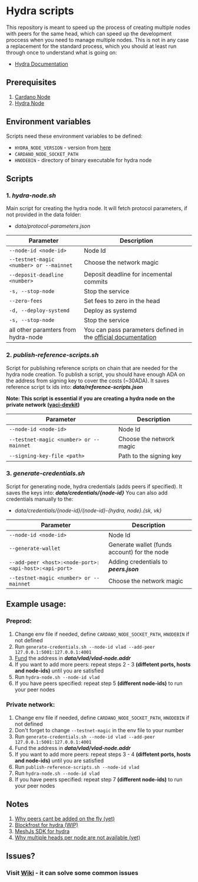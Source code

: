 # Hydra scripts

This repository is meant to speed up the process of creating multiple nodes with peers for the same head, which can speed up the development proccess when you need to manage multiple nodes. This is not in any case a replacement for the standard process, which you should at least run through once to understand what is going on:

- [Hydra Documentation](https://hydra.family/head-protocol/docs)

## Prerequisites

1. [Cardano Node](https://github.com/IntersectMBO/cardano-node/releases)
2. [Hydra Node](https://github.com/cardano-scaling/hydra/releases)

## Environment variables

Scripts need these environment variables to be defined:

- `HYDRA_NODE_VERSION` - version from [here](https://github.com/cardano-scaling/hydra/releases)
- `CARDANO_NODE_SOCKET_PATH`
- `HNODEBIN` - directory of binary executable for hydra node

## Scripts

### 1. _hydra-node.sh_

Main script for creating the hydra node. It will fetch protocol parameters, if not provided in the data folder:

- _data/protocol-parameters.json_

| Parameter                               | Description                                                                                               |
| --------------------------------------- | --------------------------------------------------------------------------------------------------------- |
| `--node-id <node-id>`                   | Node Id                                                                                                   |
| `--testnet-magic <number> or --mainnet` | Choose the network magic                                                                                  |
| `--deposit-deadline <number>`           | Deposit deadline for incemental commits                                                                   |
| `-s, --stop-node`                       | Stop the service                                                                                          |
| `--zero-fees`                           | Set fees to zero in the head                                                                              |
| `-d, --deploy-systemd`                  | Deploy as systemd                                                                                         |
| `-s, --stop-node`                       | Stop the service                                                                                          |
| all other paramters from hydra-node     | You can pass parameters defined in the [official documentation](https://github.com/cardano-scaling/hydra) |

### 2. _publish-reference-scripts.sh_

Script for publishing reference scripts on chain that are needed for the hydra node creation. To publish a script, you should have enough ADA on the address from signing key to cover the costs (~30ADA). It saves reference script tx ids into: **_data/reference-scripts.json_**

**Note: This script is essential if you are creating a hydra node on the private network ([yaci-devkit](https://github.com/bloxbean/yaci-devkit))**

| Parameter                               | Description              |
| --------------------------------------- | ------------------------ |
| `--node-id <node-id>`                   | Node Id                  |
| `--testnet-magic <number> or --mainnet` | Choose the network magic |
| `--signing-key-file <path>`             | Path to the signing key  |

### 3. _generate-credentials.sh_

Script for generating node, hydra credentials (adds peers if specified). It saves the keys into: **_data/credentials/{node-id}_**
You can also add credentials manually to the:

- _data/credentials/{node-id}/{node-id}-{hydra, node}.{sk, vk}_

| Parameter                                             | Description                                  |
| ----------------------------------------------------- | -------------------------------------------- |
| `--node-id <node-id>`                                 | Node Id                                      |
| `--generate-wallet`                                   | Generate wallet (funds account) for the node |
| `--add-peer <host>:<node-port>:<api-host>:<api-port>` | Adding credentials to **_peers.json_**       |
| `--testnet-magic <number> or --mainnet`               | Choose the network magic                     |

## Example usage:

### Preprod:

1. Change env file if needed, define `CARDANO_NODE_SOCKET_PATH`, `HNODEBIN` if not defined
2. Run `generate-credentials.sh --node-id vlad --add-peer 127.0.0.1:5001:127.0.0.1:4001`
3. [Fund](https://docs.cardano.org/cardano-testnets/tools/faucet) the address in **_data/vlad/vlad-node.addr_**
4. If you want to add more peers: repeat steps 2 - 3 **(diffetent ports, hosts and node-ids)** until you are satisfied
5. Run `hydra-node.sh --node-id vlad`
6. If you have peers specified: repeat step 5 **(different node-ids)** to run your peer nodes

### Private network:

1. Change env file if needed, define `CARDANO_NODE_SOCKET_PATH`, `HNODEBIN` if not defined
2. Don't forget to change `--testnet-magic` in the env file to your number
3. Run `generate-credentials.sh --node-id vlad --add-peer 127.0.0.1:5001:127.0.0.1:4001`
4. Fund the address in **_data/vlad/vlad-node.addr_**
5. If you want to add more peers: repeat steps 3 - 4 **(diffetent ports, hosts and node-ids)** until you are satisfied
6. Run `publish-reference-scripts.sh --node-id vlad`
7. Run `hydra-node.sh --node-id vlad`
8. If you have peers specified: repeat step 7 **(different node-ids)** to run your peer nodes

## Notes

1. [Why peers cant be added on the fly (yet)](https://github.com/cardano-scaling/hydra/issues/240)
2. [Blockfrost for hydra (WIP)](https://github.com/cardano-scaling/hydra/issues/1305)
3. [MeshJs SDK for hydra](https://meshjs.dev/providers/hydra)
4. [Why multiple heads per node are not available (yet)](https://github.com/cardano-scaling/hydra/issues/383)

## Issues?

### Visit [Wiki](https://github.com/VladislavKudrin/hydra-scripts/wiki/FAQ) - it can solve some common issues

